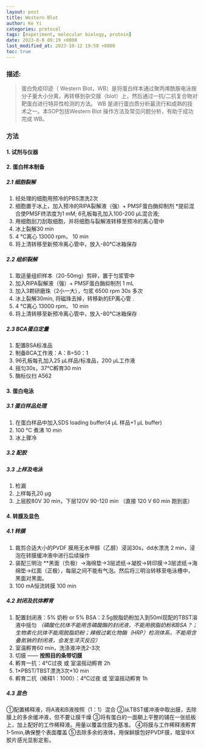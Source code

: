 ```yaml
---
layout: post
title: Western Blot
author: Ke Yi
categories: protocol
tags: [experiment, molecular biology, protein]
date: 2023-8-8 09:19 +0800
last_modified_at: 2023-10-12 19:58 +0800
toc: true
---
```


### 描述:
>蛋白免疫印迹（ Western Blot，WB）是将蛋白样本通过聚丙烯酰胺电泳按分子量大小分离，再转移到杂交膜（blot）上，然后通过一抗/二抗复合物对靶蛋白进行特异性检测的方法。 WB 是进行蛋白质分析最流行和成熟的技术之一。本SOP包括Western Blot 操作方法及常见问题分析，有助于成功完成 WB。

### 方法
#### 1. 试剂与仪器

#### 2. 蛋白样本制备
##### 2.1 细胞裂解
1) 经处理的细胞用预冷的PBS漂洗2次
2) 细胞置于冰上，加入预冷的RIPA裂解液（强）+ PMSF蛋白酶抑制剂
*提前混合使PMSF终浓度为1 mM;
6孔板每孔加入100-200 µL混合液;
3) 用细胞刮刀刮取细胞，并将细胞与裂解液转移至预冷的离心管中
4) 冰上裂解30 min
5) 4 ℃离心 13000 rpm， 10 min
6) 将上清转移至新预冷离心管中，放入-80℃冰箱保存


##### 2.2 组织裂解
1) 取适量组织样本（20-50mg）剪碎，置于匀浆管中
2) 加入RIPA裂解液（强）+ PMSF蛋白酶抑制剂 1 mL
3) 加入3颗研磨珠（2小一大），匀浆 6500 rpm 30s 多次
4) 冰上裂解30min, 将磁珠去掉，转移新的EP离心管 .
5) 4 ℃离心 13000 rpm， 10 min
6) 将上清转移至新预冷离心管中，放入-80℃冰箱保存

##### 2.3 BCA蛋白定量
1) 配置BSA标准品
2) 制备BCA工作液：A：B=50：1
3) 96孔板每孔加入25 µL样品/标准品，200 µL工作液
4) 摇匀30s，37℃孵育30 min
5) 酶标仪扫 A562

#### 3. 蛋白电泳
##### 3.1 蛋白样品处理
1) 在蛋白样品中加入SDS loading buffer(4 µL 样品+1 µL buffer)
2) 100 ℃ 煮沸 10 min
3) 冰上骤冷

##### 3.2 配胶

##### 3.3 上样及电泳
1) 检漏
2) 上样每孔20 µg
3) 上层胶80V 30 min，下层120V 90-120 min
（直接 120 V 60 min 跑到底）

#### 4. 转膜及显色

##### 4.1 转膜
1) 裁剪合适大小的PVDF 膜用无水甲醇（乙醇）浸润30s，dd水漂洗 2 min，浸泡在转膜缓冲液中进行后续操作
2) 装配三明治
**黑面（负极）→海绵垫→3层滤纸→凝胶→转印膜→3层滤纸→海绵垫→红面（正极），每层之间不能有气泡。然后将三明治转移至电泳槽中，黑面对黑面。
3) 100 mA恒流转膜 100 min

##### 4.2 封闭及抗体孵育
1) 配置封闭液：5% 奶粉 or 5% BSA：2.5g脱脂奶粉加入到50ml现配的TBST溶液中摇匀
*（磷酸化抗体不能用含磷酸酶的封闭液，不能用脱脂奶粉和BSA？；生物素化抗体不能用脱脂奶粉；辣根过氧化物酶（HRP）检测体系，不能用含叠氮钠的封闭液，会发生淬灭反应）*
2) 室温孵育60 min，洗涤液冲洗2-3次
3) 切膜 —— **按照目的条带切膜**
4) 孵育一抗：4℃过夜 或 室温摇动孵育 2h
5) 1×PBST/TBST漂洗3次×10 min
6) 孵育二抗（稀释1：1000）：4℃过夜 或 室温摇动孵育 1h

##### 4.3 显色
①配置稀释液，将A液和B液按照（1：1）混合
②从TBST缓冲液中取出膜，去除膜上的多余缓冲液，但不要让膜干燥
③将有蛋白的一面朝上平整的铺在一张纸板上，加上配好的工作稀释液。用量以覆盖住膜为基准。
④将膜与工作稀释液孵育1-5min,确保整个表面覆盖
⑤去除多余的液体，用保鲜膜包好PVDF膜，暗室中X胶片感光显影定影。
